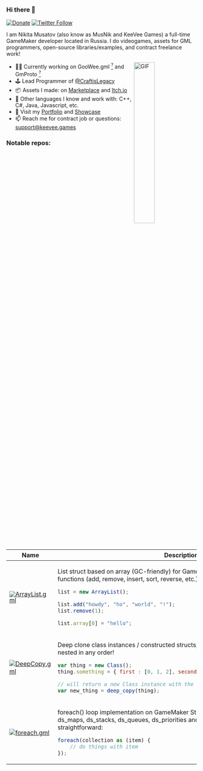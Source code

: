 ### Hi there 👋

[![Donate](https://img.shields.io/badge/donate-%E2%9D%A4-blue.svg)](https://musnik.itch.io/donate-me) [![Twitter Follow](https://img.shields.io/twitter/follow/KeeVeeGames?label=Follow&style=social)](https://twitter.com/intent/user?screen_name=KeeVeeGames)

I am Nikita Musatov (also know as MusNik and KeeVee Games) a full-time GameMaker developer located in Russia. I do videogames, assets for GML programmers, open-source libraries/examples, and contract freelance work!

<img align="right" alt="GIF" src="http://keevee.games/wp-content/uploads/2019/06/keeveelogo.gif" width="33%"/>

- 👨‍💻 Currently working on GooWee.gml [<sup>?</sup>](#! "Advanced and clean GUI framework inspired by WPF and Unity GUI") and GmProto [<sup>?</sup>](#! "Protobuf / flatbuffers-esque serialization protocol")
- 🕹 Lead Programmer of [@CraftisLegacy](https://twitter.com/CraftisLegacy)
- 📦 Assets I made: on [Marketplace](https://marketplace.yoyogames.com/publishers/1227/keevee-games) and [Itch.io](https://musnik.itch.io/)
- 💾 Other languages I know and work with: C++, C#, Java, Javascript, etc.
- 📖 Visit my [Portfolio](https://forum.yoyogames.com/index.php?threads/keevee-games-gml-programming-and-game-development-services.22402/) and [Showcase](https://twitter.com/i/events/1137457904213286913)
- 📫 Reach me for contract job or questions: support@keevee.games

### Notable repos:

<table>
<thead>
<tr>
<th width="177px">Name</th>
<th>Description</th>
</tr>
</thead>
<tbody>
<tr>
<td>
<a href="https://github.com/KeeVeeGames/ArrayList.gml" style="line-height: 1;"><img src="https://keevee.games/wp-content/uploads/2020/10/logo-150x150.png" alt="ArrayList.gml""></a>
</td>
<td>

List struct based on array (GC-friendly) for GameMaker Studio 2.3+. Accessor, ds_list functions (add, remove, insert, sort, reverse, etc.) and reference as array. Example:

```js
list = new ArrayList();

list.add("howdy", "ho", "world", "!");
list.remove(1);

list.array[0] = "hello";
```

</td>
</tr>
<tr></tr><tr>
<td>
<a href="https://github.com/KeeVeeGames/DeepCopy.gml"><img src="https://keevee.games/wp-content/uploads/2020/12/logo-150x150.png" alt="DeepCopy.gml"></a>
</td>
<td>

Deep clone class instances / constructed structs, anonymous structs and arrays nested in any order!

```js
var thing = new Class();
thing.something = { first : [0, 1, 2], second : [3, 4, 5] };

// will return a new Class instance with the identical values but new references
var new_thing = deep_copy(thing);
```
</td>
</tr>
<tr></tr><tr>
<td>
<a href="https://github.com/KeeVeeGames/foreach.gml"><img src="https://keevee.games/wp-content/uploads/2020/10/logo-1-150x150.png" alt="foreach.gml"></a>
</td>
<td>

foreach() loop implementation on GameMaker Studio 2.3+ for arrays, ds_lists, ds_maps, ds_stacks, ds_queues, ds_priorities and structs. Syntax is pretty neat and straightforward:

```js
foreach(collection as (item) {
    // do things with item
});
```

</td>
</tr>
</tbody>
</table>
